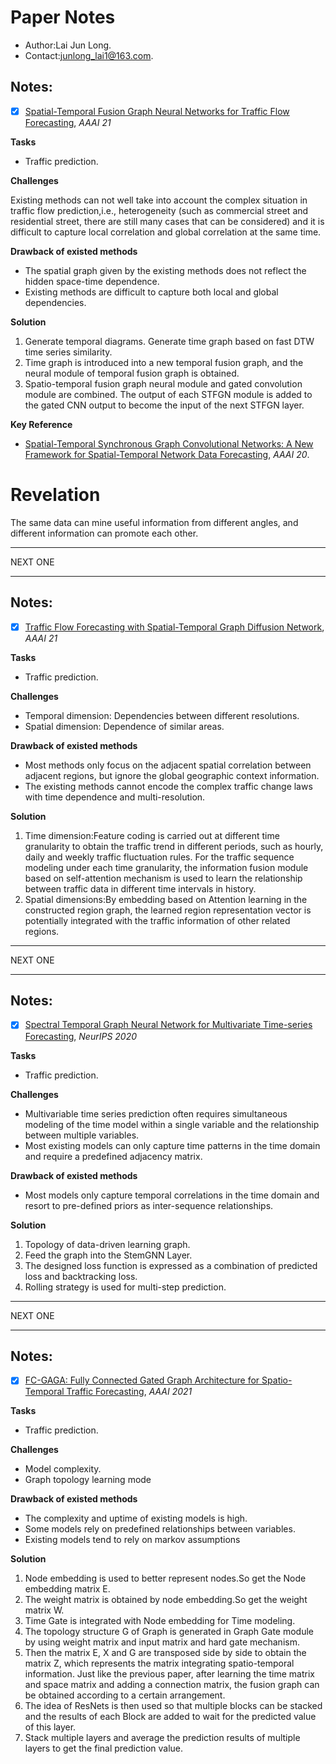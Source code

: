 # Paper Notes

+ Author:Lai Jun Long.
+ Contact:junlong_lai1@163.com.

## Notes:

- [x] [Spatial-Temporal Fusion Graph Neural Networks for Traffic Flow Forecasting](https://arxiv.org/pdf/2012.09641.pdf), *AAAI 21*

**Tasks** 
+ Traffic prediction.

**Challenges**  

Existing methods can not well take into account the complex situation in traffic flow prediction,i.e., heterogeneity (such as commercial street and residential street, there are still many cases that can be considered) and it is difficult to capture local correlation and global correlation at the same time.

**Drawback of existed methods** 

+ The spatial graph given by the existing methods does not reflect the hidden space-time dependence.
+ Existing methods are difficult to capture both local and global dependencies.

**Solution** 

1. Generate temporal diagrams. Generate time graph based on fast DTW time series similarity.
2. Time graph is introduced into a new temporal fusion graph, and the neural module of temporal fusion graph is obtained.
3. Spatio-temporal fusion graph neural module and gated convolution module are combined. The output of each STFGN module is added to the gated CNN output to become the input of the next STFGN layer.

**Key Reference**

- [Spatial-Temporal Synchronous Graph Convolutional Networks: A New Framework for Spatial-Temporal Network Data Forecasting](https://ojs.aaai.org//index.php/AAAI/article/view/5438), *AAAI 20*. 
# Revelation
 The same data can mine useful information from different angles, and different information can promote each other.

---
NEXT ONE

---
## Notes:

- [x] [Traffic Flow Forecasting with Spatial-Temporal Graph Diffusion Network](https://www.aaai.org/AAAI21Papers/AISI-9334.ZhangX.pdf), *AAAI 21*

**Tasks** 
+ Traffic prediction.

**Challenges**  

+ Temporal dimension: Dependencies between different resolutions.
+ Spatial dimension: Dependence of similar areas.

**Drawback of existed methods** 

+ Most methods only focus on the adjacent spatial correlation between adjacent regions, but ignore the global geographic context information.
+ The existing methods cannot encode the complex traffic change laws with time dependence and multi-resolution.

**Solution** 
1. Time dimension:Feature coding is carried out at different time granularity to obtain the traffic trend in different periods, such as hourly, daily and weekly traffic fluctuation rules. For the traffic sequence modeling under each time granularity, the information fusion module based on self-attention mechanism is used to learn the relationship between traffic data in different time intervals in history.
2. Spatial dimensions:By embedding based on Attention learning in the constructed region graph, the learned region representation vector is potentially integrated with the traffic information of other related regions.
---
NEXT ONE

---
## Notes:

- [x] [Spectral Temporal Graph Neural Network for Multivariate Time-series Forecasting](https://papers.nips.cc/paper/2020/file/cdf6581cb7aca4b7e19ef136c6e601a5-Paper.pdf), *NeurIPS 2020*

**Tasks** 
+ Traffic prediction.

**Challenges**  

+ Multivariable time series prediction often requires simultaneous modeling of the time model within a single variable and the relationship between multiple variables.
+ Most existing models can only capture time patterns in the time domain and require a predefined adjacency matrix.

**Drawback of existed methods** 

+ Most models only capture temporal correlations in the time domain and resort to pre-defined priors as inter-sequence relationships.

**Solution** 
1. Topology of data-driven learning graph.
2. Feed the graph into the StemGNN Layer.
3. The designed loss function is expressed as a combination of predicted loss and backtracking loss.
4. Rolling strategy is used for multi-step prediction.
---
NEXT ONE

---
## Notes:

- [x] [FC-GAGA: Fully Connected Gated Graph Architecture for Spatio-Temporal Traffic Forecasting](https://arxiv.org/pdf/2007.15531.pdf), *AAAI 2021*

**Tasks** 
+ Traffic prediction.

**Challenges**  

+ Model complexity.
+ Graph topology learning mode

**Drawback of existed methods** 

+ The complexity and uptime of existing models is high.
+ Some models rely on predefined relationships between variables.
+ Existing models tend to rely on markov assumptions

**Solution** 
1. Node embedding is used to better represent nodes.So get the Node embedding matrix E.
2. The weight matrix is obtained by node embedding.So get the weight matrix W.
3. Time Gate is integrated with Node embedding for Time modeling.
4. The topology structure G of Graph is generated in Graph Gate module by using weight matrix and input matrix and hard gate mechanism.
5. Then the matrix E, X and G are transposed side by side to obtain the matrix Z, which represents the matrix integrating spatio-temporal information. Just like the previous paper, after learning the time matrix and space matrix and adding a connection matrix, the fusion graph can be obtained according to a certain arrangement.
6. The idea of ResNets is then used so that multiple blocks can be stacked and the results of each Block are added to wait for the predicted value of this layer.
7. Stack multiple layers and average the prediction results of multiple layers to get the final prediction value.
